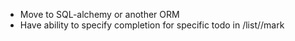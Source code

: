  * Move to SQL-alchemy or another ORM
 * Have ability to specify completion for specific todo in /list/<listName>/mark


